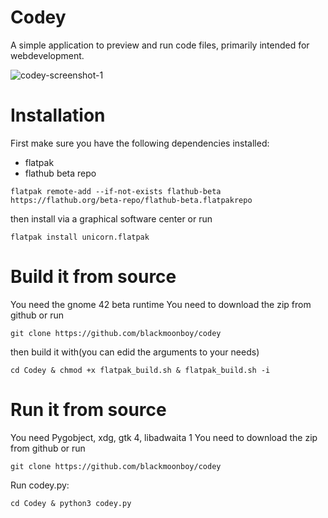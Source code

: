 # Codey
A simple application to preview and run code files, primarily intended for webdevelopment.

![codey-screenshot-1](https://i.postimg.cc/Bn8Y05LN/codey-screenshot-1.png)

# Installation
First make sure you have the following dependencies installed:
* flatpak
* flathub beta repo
```commandline
flatpak remote-add --if-not-exists flathub-beta https://flathub.org/beta-repo/flathub-beta.flatpakrepo
```
then install via a graphical software center or run
```commandline
flatpak install unicorn.flatpak
```

# Build it from source
You need the gnome 42 beta runtime
You need to download the zip from github or run
```commandline
git clone https://github.com/blackmoonboy/codey
```
then build it with(you can edid the arguments to your needs)
```commandline
cd Codey & chmod +x flatpak_build.sh & flatpak_build.sh -i
```

# Run it from source
You need Pygobject, xdg, gtk 4, libadwaita 1
You need to download the zip from github or run
```commandline
git clone https://github.com/blackmoonboy/codey
```
Run codey.py:
```commandline
cd Codey & python3 codey.py
```
